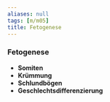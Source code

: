 ```yaml
---
aliases: null
tags: [m/m05]
title: Fetogenese
---
```

### Fetogenese
- **Somiten**
- **Krümmung**
- **Schlundbögen**
- **Geschlechtsdifferenzierung**